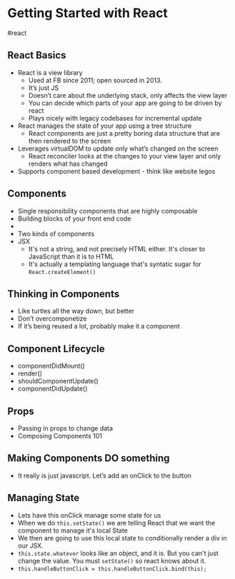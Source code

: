 # Getting Started with React
#react

## React Basics
* React is a view library
	* Used at FB since 2011; open sourced in 2013.
	* It’s just JS
	* Doesn’t care about the underlying stack, only affects the view layer
	* You can decide which parts of your app are going to be driven by react
	* Plays nicely with legacy codebases for incremental update
* React manages the state of your app using a tree structure
	* React components are just a pretty boring data structure that are then rendered to the screen
* Leverages virtualDOM to update only what’s changed on the screen
	* React reconciler looks at the changes to your view layer and only renders what has changed
* Supports component based development - think like website legos

## Components
* Single responsibility components that are highly composable
* Building blocks of your front end code
* <Introduce codesandbox>
* Two kinds of components
* JSX
	* It's not a string, and not precisely HTML either. It's closer to JavaScript than it is to HTML
	* It's actually a templating language that's syntatic sugar for `React.createElement()`

## Thinking in Components
* Like turtles all the way down, but better
* Don’t overcomponetize
* If it’s being reused a lot, probably make it a component

## Component Lifecycle
* componentDidMount()
* render()
* shouldComponentUpdate()
* componentDidUpdate()

## Props
* Passing in props to change data
* Composing Components 101

## Making Components DO something
* It really is just javascript. Let’s add an onClick to the button

## Managing State
* Lets have this onClick manage some state for us
* When we do `this.setState()` we are telling React that we want the component to manage it's local State
* We then are going to use this local state to conditionally render a div in our JSX.
* `this.state.whatever` looks like an object, and it is. But you can't just change the value. You must `setState()` so react knows about it.
* `this.handleButtonClick = this.handleButtonClick.bind(this);`
